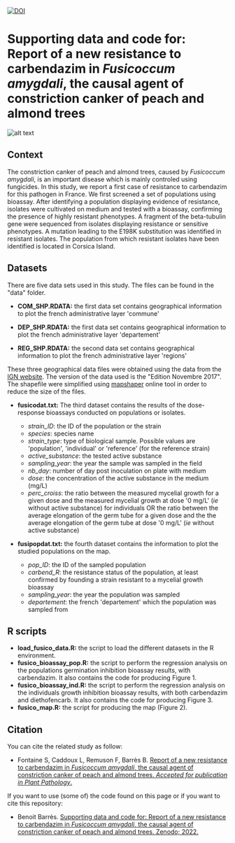 [![DOI](https://zenodo.org/badge/190763363.svg)](https://zenodo.org/badge/latestdoi/190763363)

# Supporting data and code for: Report of a new resistance to carbendazim in *Fusicoccum amygdali*, the causal agent of constriction canker of peach and almond trees

![alt text](https://y9xjpa.db.files.1drv.com/y4mpjcgFHlzSPQzhQNV-dAkypEx7uWgJhPxL6MraJDeaIrM-2RuAwYTpqu6gxKuqMRb9SuyCU4qQntQUYMi3VF9MkovXWgC_P5rG5ny6lLdKjXJBjVdPkGUuy3TLdyJC6jCzGDkk2SOaGWwlQCHLn-uyF7zSROc9SEcCcHqbh9OSCh2vv6eWVhUQ-vt5FdOrxCRxSXRJ_c1xKVKZtnYyOViXw?width=1584&height=588&cropmode=none)


## Context
The constriction canker of peach and almond trees, caused by *Fusicoccum amygdali*, is an important disease which is mainly controled using fungicides. In this study, we report a first case of resistance to carbendazim for this pathogen in France. We first screened a set of populations using bioassay. After identifying a population displaying evidence of resistance, isolates were cultivated on medium and tested with a bioassay, confirming the presence of highly resistant phenotypes. A fragment of the beta-tubulin gene were sequenced from isolates displaying resistance or sensitive phenotypes. A mutation leading to the E198K substitution was identified in resistant isolates. The population from which resistant isolates have been identified is located in Corsica Island.


## Datasets
There are five data sets used in this study. The files can be found in the "data" folder. 

+ **COM_SHP.RDATA:** the first data set contains geographical information to plot the french administrative layer 'commune'

+ **DEP_SHP.RDATA:** the first data set contains geographical information to plot the french administrative layer 'departement'

+ **REG_SHP.RDATA:** the second data set contains geographical information to plot the french administrative layer 'regions'

These three geographical data files were obtained using the data from the [IGN website](http://professionnels.ign.fr/adminexpress). The version of the data used is the "Edition Novembre 2017". The shapefile were simplified using [mapshaper](https://mapshaper.org/) online tool in order to reduce the size of the files. 

+ **fusicodat.txt:** The third dataset contains the results of the dose-response bioassays conducted on populations or isolates. 
  + *strain_ID*: the ID of the population or the strain
  + *species*: species name
  + *strain_type*: type of biological sample. Possible values are 'population', 'individual' or 'reference' (for the reference strain)
  + *active_substance*: the tested active substance
  + *sampling_year*: the year the sample was sampled in the field
  + *nb_day*: number of day post inoculation on plate with medium
  + *dose*: the concentration of the active substance in the medium (mg/L)
  + *perc_croiss*: the ratio between the measured mycelial growth for a given dose and the measured mycelial growth at dose '0 mg/L' (*ie* without active substance) for individuals OR the ratio between the average elongation of the germ tube for a given dose and the the average elongation of the germ tube at dose '0 mg/L' (*ie* without active substance)

+ **fusipopdat.txt:** the fourth dataset contains the information to plot the studied populations on the map. 
  + *pop_ID*: the ID of the sampled population
  + *carbend_R*: the resistance status of the population, at least confirmed by founding a strain resistant to a mycelial growth bioassay
  + *sampling_year*: the year the population was sampled
  + *departement*: the french 'departement' which the population was sampled from


## R scripts
+ **load_fusico_data.R:** the script to load the different datasets in the R environment. 
+ **fusico_bioassay_pop.R:** the script to perform the regression analysis on the populations germination inhibition bioassay results, with carbendazim. It also contains the code for producing Figure 1. 
+ **fusico_bioassay_ind.R:** the script to perform the regression analysis on the individuals growth inhibition bioassay results, with both carbendazim and diethofencarb. It also contains the code for producing Figure 3. 
+ **fusico_map.R:** the script for producing the map (Figure 2). 


## Citation
You can cite the related study as follow: 
+ Fontaine S, Caddoux L, Remuson F, Barrès B. [Report of a new resistance to carbendazim in *Fusicoccum amygdali*, the causal agent of constriction canker of peach and almond trees. *Accepted for publication in Plant Pathology*.](https://bsppjournals.onlinelibrary.wiley.com/doi/10.1111/ppa.13525)

If you want to use (some of) the code found on this page or if you want to cite this repository: 
+ Benoit Barrès. [Supporting data and code for: Report of a new resistance to carbendazim in *Fusicoccum amygdali*, the causal agent of constriction canker of peach and almond trees. Zenodo; 2022.](https://zenodo.org/badge/latestdoi/190763363)
